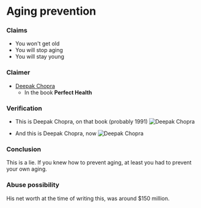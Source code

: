 # Aging prevention

### Claims

- You won't get old
- You will stop aging
- You will stay young

### Claimer

- [Deepak Chopra](https://en.wikipedia.org/wiki/Deepak_Chopra)
    - In the book **Perfect Health**

### Verification

- This is Deepak Chopra, on that book (probably 1991)
![Deepak Chopra](https://images-na.ssl-images-amazon.com/images/I/418YTMGG9WL._SX312_BO1,204,203,200_.jpg)

- And this is Deepak Chopra, now
![Deepak Chopra](https://static.theprint.in/wp-content/uploads/2021/03/Eu7NUC0XAAISZnq-e1614692645459.jpg?compress=true&quality=80&w=376&dpr=2.6)

### Conclusion

This is a lie. If you knew how to prevent aging, at least you had to prevent your own aging.

### Abuse possibility

His net worth at the time of writing this, was around $150 million.